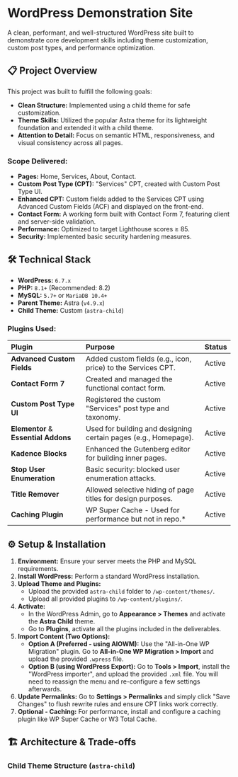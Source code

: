 # WordPress Demonstration Site

A clean, performant, and well-structured WordPress site built to demonstrate core development skills including theme customization, custom post types, and performance optimization.

## 📋 Project Overview

This project was built to fulfill the following goals:
*   **Clean Structure:** Implemented using a child theme for safe customization.
*   **Theme Skills:** Utilized the popular Astra theme for its lightweight foundation and extended it with a child theme.
*   **Attention to Detail:** Focus on semantic HTML, responsiveness, and visual consistency across all pages.

### Scope Delivered:
*   **Pages:** Home, Services, About, Contact.
*   **Custom Post Type (CPT):** "Services" CPT, created with Custom Post Type UI.
*   **Enhanced CPT:** Custom fields added to the Services CPT using Advanced Custom Fields (ACF) and displayed on the front-end.
*   **Contact Form:** A working form built with Contact Form 7, featuring client and server-side validation.
*   **Performance:** Optimized to target Lighthouse scores ≥ 85.
*   **Security:** Implemented basic security hardening measures.

## 🛠️ Technical Stack

*   **WordPress:** `6.7.x`
*   **PHP:** `8.1+` (Recommended: 8.2)
*   **MySQL:** `5.7+` or `MariaDB 10.4+`
*   **Parent Theme:** Astra (`v4.9.x`)
*   **Child Theme:** Custom (`astra-child`)

### Plugins Used:
| Plugin | Purpose | Status |
| :--- | :--- | :--- |
| **Advanced Custom Fields** | Added custom fields (e.g., icon, price) to the Services CPT. | Active |
| **Contact Form 7** | Created and managed the functional contact form. | Active |
| **Custom Post Type UI** | Registered the custom "Services" post type and taxonomy. | Active |
| **Elementor** & **Essential Addons**| Used for building and designing certain pages (e.g., Homepage). | Active |
| **Kadence Blocks** | Enhanced the Gutenberg editor for building inner pages. | Active |
| **Stop User Enumeration** | Basic security: blocked user enumeration attacks. | Active |
| **Title Remover** | Allowed selective hiding of page titles for design purposes. | Active |
| **Caching Plugin** |  WP Super Cache - Used for performance but not in repo.* | Active |

## ⚙️ Setup & Installation

1.  **Environment:** Ensure your server meets the PHP and MySQL requirements.
2.  **Install WordPress:** Perform a standard WordPress installation.
3.  **Upload Theme and Plugins:**
    *   Upload the provided `astra-child` folder to `/wp-content/themes/`.
    *   Upload all provided plugins to `/wp-content/plugins/`.
4.  **Activate:**
    *   In the WordPress Admin, go to **Appearance > Themes** and activate the **Astra Child** theme.
    *   Go to **Plugins**, activate all the plugins included in the deliverables.
5.  **Import Content (Two Options):**
    *   **Option A (Preferred - using AIOWM):** Use the "All-in-One WP Migration" plugin. Go to **All-in-One WP Migration > Import** and upload the provided `.wpress` file.
    *   **Option B (using WordPress Export):** Go to **Tools > Import**, install the "WordPress importer", and upload the provided `.xml` file. You will need to reassign the menu and re-configure a few settings afterwards.
6.  **Update Permalinks:** Go to **Settings > Permalinks** and simply click "Save Changes" to flush rewrite rules and ensure CPT links work correctly.
7.  **Optional - Caching:** For performance, install and configure a caching plugin like WP Super Cache or W3 Total Cache.

## 🏗️ Architecture & Trade-offs

### Child Theme Structure (`astra-child`)
